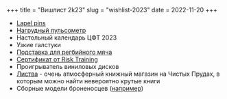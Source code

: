 +++
title = "Вишлист 2k23"
slug = "wishlist-2023"
date = 2022-11-20
+++

* [Lapel pins](https://friendfunction.ru/shop/znachki-tatu-patchi/)
* [Нагрудный пульсометр](https://www.ozon.ru/context/detail/id/158209289/)
* Настольный календарь ЦФТ 2023
* Узкие галстуки
* [Подставка для регбийного мяча](https://www.ozon.ru/product/podstavka-dlya-regbiynogo-myacha-gilbert-quicker-kicker-ii-674455659)
* [Сертификат от Risk Training](http://risk-training.pro/calendar)
* Проигрыватель виниловых дисков
* [Листва](https://vk.com/listva_books_msk) - очень атмосферный книжный магазин на Чистых Прудах, в которым можно найти невероятно крутые книги
* Сборные модели броненосцев ([например](https://zvezda.org.ru/catalog/podarochnye_nabory/korabli_pn/voennye_korabli_pn/flagman_2_oy_tikhookeanskoy_eskadry_bronenosets_knyaz_suvorov_12102/)) 


